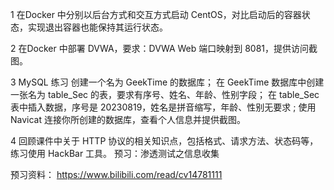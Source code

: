 
1 在Docker 中分别以后台方式和交互方式启动 CentOS，对比启动后的容器状态，实现退出容器也能保持其运行状态。

2 在Docker 中部署 DVWA，要求：DVWA Web 端口映射到 8081，提供访问截图。

3 MySQL 练习
创建一个名为 GeekTime 的数据库；
在 GeekTime 数据库中创建一张名为 table_Sec 的表，要求有序号、姓名、年龄、性别字段；
在 table_Sec 表中插入数据，序号是 20230819，姓名是拼音缩写，年龄、性别无要求 ;
使用 Navicat 连接你所创建的数据库，查看个人信息并提供截图。

4 回顾课件中关于 HTTP 协议的相关知识点，包括格式、请求方法、状态码等，练习使用 HackBar 工具。
预习：渗透测试之信息收集

预习资料： https://www.bilibili.com/read/cv14781111


